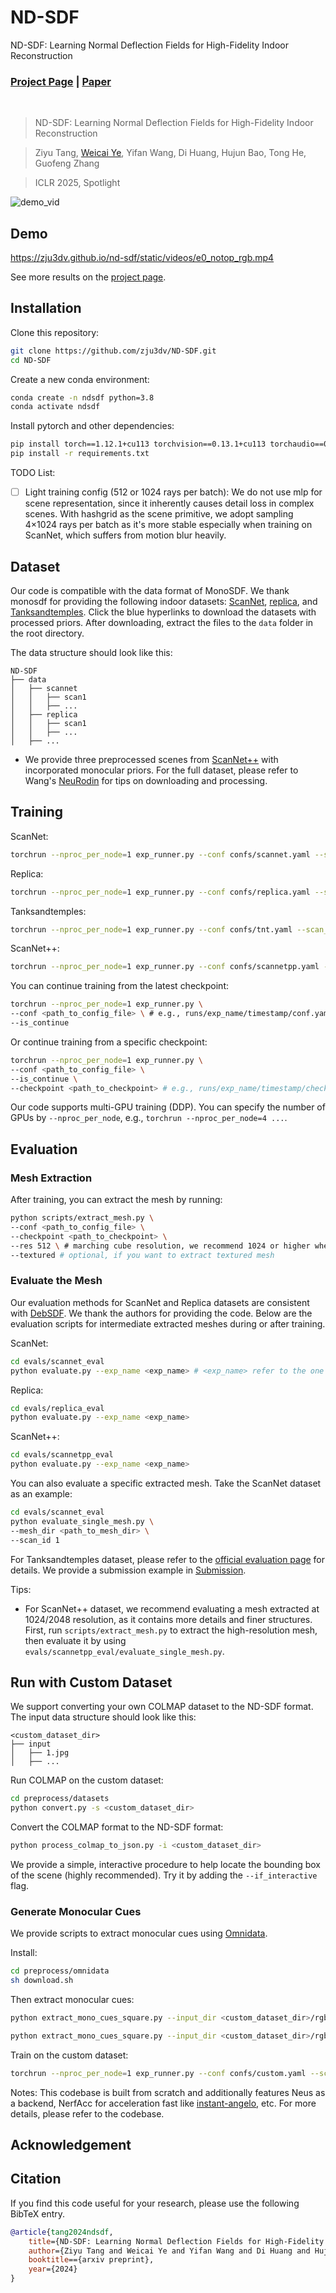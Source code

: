 # ND-SDF
ND-SDF: Learning Normal Deflection Fields for High-Fidelity Indoor Reconstruction
### [Project Page](https://zju3dv.github.io/nd-sdf/) | [Paper](https://www.arxiv.org/abs/2408.12598)
<br/>

> ND-SDF: Learning Normal Deflection Fields for High-Fidelity Indoor Reconstruction

> Ziyu Tang, [Weicai Ye](https://ywcmaike.github.io/), Yifan Wang, Di Huang, Hujun Bao, Tong He, Guofeng Zhang

> ICLR 2025, Spotlight

![demo_vid](assets/teaser.png)

## Demo

https://zju3dv.github.io/nd-sdf/static/videos/e0_notop_rgb.mp4

See more results on the [project page](https://zju3dv.github.io/nd-sdf/).

## Installation
Clone this repository:
```bash
git clone https://github.com/zju3dv/ND-SDF.git
cd ND-SDF
```
Create a new conda environment:
```bash
conda create -n ndsdf python=3.8
conda activate ndsdf
```
Install pytorch and other dependencies:
```bash
pip install torch==1.12.1+cu113 torchvision==0.13.1+cu113 torchaudio==0.12.1 -f https://download.pytorch.org/whl/torch_stable.html
pip install -r requirements.txt
```

TODO List:
- [ ] Light training config (512 or 1024 rays per batch): We do not use mlp for scene representation, since it inherently causes detail loss in complex scenes. With hashgrid as the scene primitive, we adopt sampling 4×1024 rays per batch as it's more stable especially when training on ScanNet, which suffers from motion blur heavily.
## Dataset
Our code is compatible with the data format of MonoSDF. We thank monosdf for providing the following indoor datasets: [ScanNet](https://s3.eu-central-1.amazonaws.com/avg-projects/monosdf/data/scannet.tar), [replica](https://s3.eu-central-1.amazonaws.com/avg-projects/monosdf/data/Replica.tar), and [Tanksandtemples](https://s3.eu-central-1.amazonaws.com/avg-projects/monosdf/data/tnt_advanced.tar). Click the blue hyperlinks to download the datasets with processed priors. After downloading, extract the files to the `data` folder in the root directory.

The data structure should look like this:
```
ND-SDF
├── data
│   ├── scannet
│   │   ├── scan1
│   │   ├── ...
│   ├── replica
│   │   ├── scan1
│   │   ├── ...
│   ├── ...
```

- We provide three preprocessed scenes from [ScanNet++](https://drive.google.com/file/d/13yIvSndiOT3XhDrAbpY2dIQSo1Qja08s/view?usp=drive_link) with incorporated monocular priors. For the full dataset, please refer to Wang's [NeuRodin](https://github.com/Open3DVLab/NeuRodin) for tips on downloading and processing.

## Training
ScanNet:
```bash
torchrun --nproc_per_node=1 exp_runner.py --conf confs/scannet.yaml --scan_id 1
```
Replica:
```bash
torchrun --nproc_per_node=1 exp_runner.py --conf confs/replica.yaml --scan_id 1
```
Tanksandtemples:
```bash
torchrun --nproc_per_node=1 exp_runner.py --conf confs/tnt.yaml --scan_id 1
```
ScanNet++:
```bash
torchrun --nproc_per_node=1 exp_runner.py --conf confs/scannetpp.yaml --scan_id 1
```

You can continue training from the latest checkpoint:
```bash
torchrun --nproc_per_node=1 exp_runner.py \
--conf <path_to_config_file> \ # e.g., runs/exp_name/timestamp/conf.yaml
--is_continue
```
Or continue training from a specific checkpoint:
```bash
torchrun --nproc_per_node=1 exp_runner.py \
--conf <path_to_config_file> \
--is_continue \
--checkpoint <path_to_checkpoint> # e.g., runs/exp_name/timestamp/checkpoints/xxx.pth
```
Our code supports multi-GPU training (DDP). You can specify the number of GPUs by `--nproc_per_node`, e.g., `torchrun --nproc_per_node=4 ...`.


## Evaluation
### Mesh Extraction

After training, you can extract the mesh by running:
```bash
python scripts/extract_mesh.py \
--conf <path_to_config_file> \
--checkpoint <path_to_checkpoint> \
--res 512 \ # marching cube resolution, we recommend 1024 or higher when evaluating large complex scenes.
--textured # optional, if you want to extract textured mesh
```

### Evaluate the Mesh

Our evaluation methods for ScanNet and Replica datasets are consistent with [DebSDF](https://github.com/DavidXu-JJ/DebSDF). We thank the authors for providing the code. Below are the evaluation scripts for intermediate extracted meshes during or after training. 

ScanNet:
```bash
cd evals/scannet_eval
python evaluate.py --exp_name <exp_name> # <exp_name> refer to the one defined in the config file
````
Replica:
```bash
cd evals/replica_eval
python evaluate.py --exp_name <exp_name>
```
ScanNet++:
```bash
cd evals/scannetpp_eval
python evaluate.py --exp_name <exp_name>
```
You can also evaluate a specific extracted mesh. Take the ScanNet dataset as an example:
```bash
cd evals/scannet_eval
python evaluate_single_mesh.py \
--mesh_dir <path_to_mesh_dir> \
--scan_id 1
```
For Tanksandtemples dataset, please refer to the [official evaluation page](https://www.tanksandtemples.org/) for details. We provide a submission example in [Submission](https://drive.google.com/file/d/1Q8-E6jwCCCg-yp3T8Ey6yD4Awr6eS9y8/view?usp=drive_link).

Tips:
- For ScanNet++ dataset, we recommend evaluating a mesh extracted at 1024/2048 resolution, as it contains more details and finer structures. First, run `scripts/extract_mesh.py` to extract the high-resolution mesh, then evaluate it by using `evals/scannetpp_eval/evaluate_single_mesh.py`.
## Run with Custom Dataset
We support converting your own COLMAP dataset to the ND-SDF format. The input data structure should look like this:
```
<custom_dataset_dir>
├── input
│   ├── 1.jpg
│   ├── ...
```
Run COLMAP on the custom dataset:
```bash
cd preprocess/datasets
python convert.py -s <custom_dataset_dir>
```
Convert the COLMAP format to the ND-SDF format:
```bash
python process_colmap_to_json.py -i <custom_dataset_dir> 
```
We provide a simple, interactive procedure to help locate the bounding box of the scene (highly recommended). Try it by adding the `--if_interactive` flag.

### Generate Monocular Cues
We provide scripts to extract monocular cues using [Omnidata](https://github.com/EPFL-VILAB/omnidata?tab=readme-ov-file).

Install:
```bash
cd preprocess/omnidata
sh download.sh
```
Then extract monocular cues:
```bash
python extract_mono_cues_square.py --input_dir <custom_dataset_dir>/rgb --output_dir <custom_dataset_dir> --task normal
```
```bash
python extract_mono_cues_square.py --input_dir <custom_dataset_dir>/rgb --output_dir <custom_dataset_dir> --task depth
```
Train on the custom dataset:
```bash
torchrun --nproc_per_node=1 exp_runner.py --conf confs/custom.yaml --scan_id -1 --data_dir <custom_dataset_dir>
```

Notes: This codebase is built from scratch and additionally features Neus as a backend, NerfAcc for acceleration fast like [instant-angelo](https://github.com/hugoycj/Instant-angelo), etc. For more details, please refer to the codebase.

## Acknowledgement

## Citation

If you find this code useful for your research, please use the following BibTeX entry.

```bibtex
@article{tang2024ndsdf,
    title={ND-SDF: Learning Normal Deflection Fields for High-Fidelity Indoor Reconstruction},
    author={Ziyu Tang and Weicai Ye and Yifan Wang and Di Huang and Hujun Bao and Tong He and Guofeng Zhang},
    booktitle=={arxiv preprint},
    year={2024}
}
```
